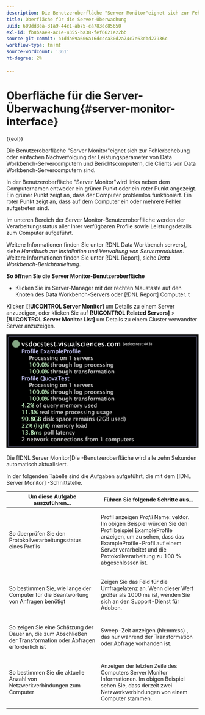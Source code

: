 ```yaml
---
description: Die Benutzeroberfläche "Server Monitor"eignet sich zur Fehlerbehebung oder einfachen Nachverfolgung der Leistungsparameter von Data Workbench-Servercomputern und Berichtscomputern, die Clients von Data Workbench-Servercomputern sind.
title: Oberfläche für die Server-Überwachung
uuid: 609dd8ea-31a9-44c1-ab75-ca783ec85650
exl-id: fb8baae9-ac1e-4355-ba38-fef6621e22bb
source-git-commit: b1dda69a606a16dccca30d2a74c7e63dbd27936c
workflow-type: tm+mt
source-wordcount: '361'
ht-degree: 2%

---
```


# Oberfläche für die Server-Überwachung{#server-monitor-interface}

{{eol}}

Die Benutzeroberfläche &quot;Server Monitor&quot;eignet sich zur Fehlerbehebung oder einfachen Nachverfolgung der Leistungsparameter von Data Workbench-Servercomputern und Berichtscomputern, die Clients von Data Workbench-Servercomputern sind.

In der Benutzeroberfläche &quot;Server Monitor&quot;wird links neben dem Computernamen entweder ein grüner Punkt oder ein roter Punkt angezeigt. Ein grüner Punkt zeigt an, dass der Computer problemlos funktioniert. Ein roter Punkt zeigt an, dass auf dem Computer ein oder mehrere Fehler aufgetreten sind.

Im unteren Bereich der Server Monitor-Benutzeroberfläche werden der Verarbeitungsstatus aller Ihrer verfügbaren Profile sowie Leistungsdetails zum Computer aufgeführt.

Weitere Informationen finden Sie unter [!DNL Data Workbench servers], siehe *Handbuch zur Installation und Verwaltung von Serverprodukten*. Weitere Informationen finden Sie unter [!DNL Report], siehe *Data Workbench-Berichtanleitung*.

**So öffnen Sie die Server Monitor-Benutzeroberfläche**

* Klicken Sie im Server-Manager mit der rechten Maustaste auf den Knoten des Data Workbench-Servers oder [!DNL Report] Computer. t

Klicken **[!UICONTROL Server Monitor]** um Details zu einem Server anzuzeigen, oder klicken Sie auf **[!UICONTROL Related Servers]** > **[!UICONTROL Server Monitor List]** um Details zu einem Cluster verwandter Server anzuzeigen.

![](assets/vis_ServerMonitor.png)

Die [!DNL Server Monitor]Die -Benutzeroberfläche wird alle zehn Sekunden automatisch aktualisiert.

In der folgenden Tabelle sind die Aufgaben aufgeführt, die mit dem [!DNL Server Monitor] -Schnittstelle.

<table id="table_A65426669ADE44B5A6BAD9D4E99A5CAC"> 
 <thead> 
  <tr> 
   <th colname="col1" class="entry"> Um diese Aufgabe auszuführen... </th> 
   <th colname="col2" class="entry"> Führen Sie folgende Schritte aus... </th> 
  </tr> 
 </thead>
 <tbody> 
  <tr> 
   <td colname="col1"> <p>So überprüfen Sie den Protokollverarbeitungsstatus eines Profils </p> </td> 
   <td colname="col2"> <p>Profil anzeigen <i>Profil</i> Name: vektor. Im obigen Beispiel würden Sie den Profilbeispiel ExampleProfile anzeigen, um zu sehen, dass das ExampleProfile-Profil auf einem Server verarbeitet und die Protokollverarbeitung zu 100 % abgeschlossen ist. </p> </td> 
  </tr> 
  <tr> 
   <td colname="col1"> <p>So bestimmen Sie, wie lange der Computer für die Beantwortung von Anfragen benötigt </p> </td> 
   <td colname="col2"> <p>Zeigen Sie das Feld für die Umfragelatenz an. Wenn dieser Wert größer als 1000 ms ist, wenden Sie sich an den Support-Dienst für Adoben. </p> </td> 
  </tr> 
  <tr> 
   <td colname="col1"> <p>So zeigen Sie eine Schätzung der Dauer an, die zum Abschließen der Transformation oder Abfragen erforderlich ist </p> </td> 
   <td colname="col2"> <p>Sweep-Zeit anzeigen (hh:mm:ss) , das nur während der Transformation oder Abfrage vorhanden ist. </p> </td> 
  </tr> 
  <tr> 
   <td colname="col1"> <p>So bestimmen Sie die aktuelle Anzahl von Netzwerkverbindungen zum Computer </p> </td> 
   <td colname="col2"> <p>Anzeigen der letzten Zeile des Computers <span class="wintitle"> Server Monitor</span> Informationen. Im obigen Beispiel sehen Sie, dass derzeit zwei Netzwerkverbindungen von einem Computer stammen. </p> </td> 
  </tr> 
 </tbody> 
</table>
